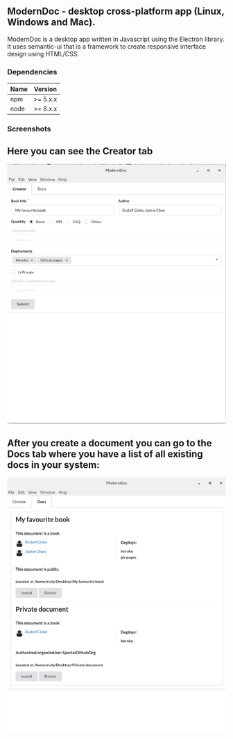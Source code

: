 ## ModernDoc - desktop cross-platform app (Linux, Windows and Mac).

ModernDoc is a desktop app written in Javascript using the Electron library. It uses semantic-ui that is a framework to create responsive interface design using HTML/CSS.

### Dependencies


| Name         | Version                          |
|--------------|----------------------------------|
| npm           | >= 5.x.x                        |
| node | >= 8.x.x |


### Screenshots

## Here you can see the __Creator__ tab

![screenshot](src/img/moderndoc1.png)


## After you create a document you can go to the Docs tab where you have a list of all existing docs in your system:


![screenshot](src/img/moderndoc2.png)
